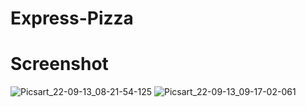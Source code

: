 # Express-Pizza
# Screenshot
![Picsart_22-09-13_08-21-54-125](https://user-images.githubusercontent.com/112925756/189799170-89be050c-f47e-4867-a645-0f4a070a4e5e.jpg)
![Picsart_22-09-13_09-17-02-061](https://user-images.githubusercontent.com/112925756/189803267-08d29855-ab72-439e-836c-43470dd78669.jpg)




